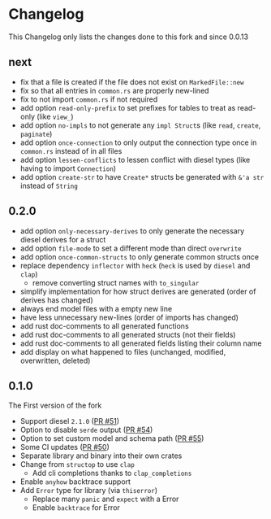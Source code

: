 # Changelog

This Changelog only lists the changes done to this fork and since 0.0.13

## next

- fix that a file is created if the file does not exist on `MarkedFile::new`
- fix so that all entries in `common.rs` are properly new-lined
- fix to not import `common.rs` if not required
- add option `read-only-prefix` to set prefixes for tables to treat as read-only (like `view_`)
- add option `no-impls` to not generate any `impl Struct`s (like `read`, `create`, `paginate`)
- add option `once-connection` to only output the connection type once in `common.rs` instead of in all files
- add option `lessen-conflicts` to lessen conflict with diesel types (like having to import `Connection`)
- add option `create-str` to have `Create*` structs be generated with `&'a str` instead of `String`

## 0.2.0

- add option `only-necessary-derives` to only generate the necessary diesel derives for a struct
- add option `file-mode` to set a different mode than direct `overwrite`
- add option `once-common-structs` to only generate common structs once
- replace dependency `inflector` with `heck` (`heck` is used by `diesel` and `clap`)
  - remove converting struct names with `to_singular`
- simplify implementation for how struct derives are generated (order of derives has changed)
- always end model files with a empty new line
- have less unnecessary new-lines (order of imports has changed)
- add rust doc-comments to all generated functions
- add rust doc-comments to all generated structs (not their fields)
- add rust doc-comments to all generated fields listing their column name
- add display on what happened to files (unchanged, modified, overwritten, deleted)

## 0.1.0

The First version of the fork

- Support diesel `2.1.0` ([PR #51](https://github.com/Wulf/dsync/pull/51))
- Option to disable `serde` output ([PR #54](https://github.com/Wulf/dsync/pull/54))
- Option to set custom model and schema path ([PR #55](https://github.com/Wulf/dsync/pull/55))
- Some CI updates ([PR #50](https://github.com/Wulf/dsync/pull/50))
- Separate library and binary into their own crates
- Change from `structop` to use `clap`
  - Add cli completions thanks to `clap_completions`
- Enable `anyhow` backtrace support
- Add `Error` type for library (via `thiserror`)
  - Replace many `panic` and `expect` with a Error
  - Enable `backtrace` for Error
